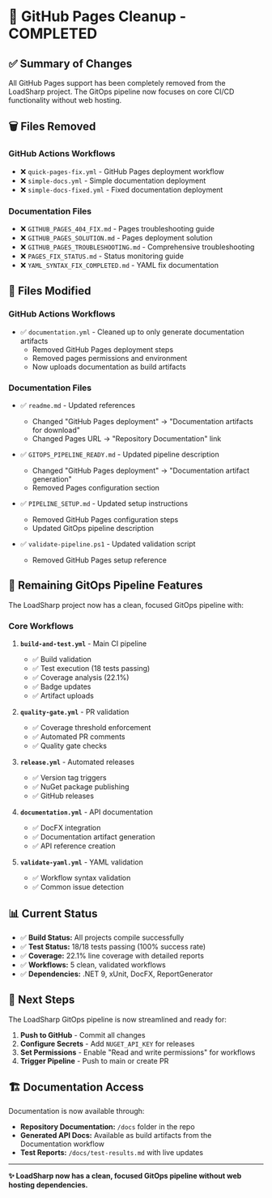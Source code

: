 # 🧹 GitHub Pages Cleanup - COMPLETED

## ✅ Summary of Changes

All GitHub Pages support has been completely removed from the LoadSharp project. The GitOps pipeline now focuses on core CI/CD functionality without web hosting.

## 🗑️ Files Removed

### GitHub Actions Workflows
- ❌ `quick-pages-fix.yml` - GitHub Pages deployment workflow
- ❌ `simple-docs.yml` - Simple documentation deployment  
- ❌ `simple-docs-fixed.yml` - Fixed documentation deployment

### Documentation Files
- ❌ `GITHUB_PAGES_404_FIX.md` - Pages troubleshooting guide
- ❌ `GITHUB_PAGES_SOLUTION.md` - Pages deployment solution
- ❌ `GITHUB_PAGES_TROUBLESHOOTING.md` - Comprehensive troubleshooting
- ❌ `PAGES_FIX_STATUS.md` - Status monitoring guide
- ❌ `YAML_SYNTAX_FIX_COMPLETED.md` - YAML fix documentation

## 🔧 Files Modified

### GitHub Actions Workflows
- ✅ `documentation.yml` - Cleaned up to only generate documentation artifacts
  - Removed GitHub Pages deployment steps
  - Removed pages permissions and environment
  - Now uploads documentation as build artifacts

### Documentation Files
- ✅ `readme.md` - Updated references
  - Changed "GitHub Pages deployment" → "Documentation artifacts for download"
  - Changed Pages URL → "Repository Documentation" link
  
- ✅ `GITOPS_PIPELINE_READY.md` - Updated pipeline description
  - Changed "GitHub Pages deployment" → "Documentation artifact generation"
  - Removed Pages configuration section

- ✅ `PIPELINE_SETUP.md` - Updated setup instructions
  - Removed GitHub Pages configuration steps
  - Updated GitOps pipeline description

- ✅ `validate-pipeline.ps1` - Updated validation script
  - Removed GitHub Pages setup reference

## 🚀 Remaining GitOps Pipeline Features

The LoadSharp project now has a clean, focused GitOps pipeline with:

### Core Workflows
1. **`build-and-test.yml`** - Main CI pipeline
   - ✅ Build validation
   - ✅ Test execution (18 tests passing)
   - ✅ Coverage analysis (22.1%)
   - ✅ Badge updates
   - ✅ Artifact uploads

2. **`quality-gate.yml`** - PR validation
   - ✅ Coverage threshold enforcement
   - ✅ Automated PR comments
   - ✅ Quality gate checks

3. **`release.yml`** - Automated releases
   - ✅ Version tag triggers
   - ✅ NuGet package publishing
   - ✅ GitHub releases

4. **`documentation.yml`** - API documentation
   - ✅ DocFX integration
   - ✅ Documentation artifact generation
   - ✅ API reference creation

5. **`validate-yaml.yml`** - YAML validation
   - ✅ Workflow syntax validation
   - ✅ Common issue detection

## 📊 Current Status

- ✅ **Build Status:** All projects compile successfully
- ✅ **Test Status:** 18/18 tests passing (100% success rate)
- ✅ **Coverage:** 22.1% line coverage with detailed reports
- ✅ **Workflows:** 5 clean, validated workflows
- ✅ **Dependencies:** .NET 9, xUnit, DocFX, ReportGenerator

## 🎯 Next Steps

The LoadSharp GitOps pipeline is now streamlined and ready for:

1. **Push to GitHub** - Commit all changes
2. **Configure Secrets** - Add `NUGET_API_KEY` for releases
3. **Set Permissions** - Enable "Read and write permissions" for workflows
4. **Trigger Pipeline** - Push to main or create PR

## 🏗️ Documentation Access

Documentation is now available through:
- **Repository Documentation:** `/docs` folder in the repo
- **Generated API Docs:** Available as build artifacts from the Documentation workflow
- **Test Reports:** `/docs/test-results.md` with live updates

---

**✨ LoadSharp now has a clean, focused GitOps pipeline without web hosting dependencies.**

